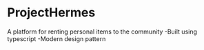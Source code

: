 # ProjectHermes

A platform for renting personal items to the community 
-Built using typescript
-Modern design pattern
